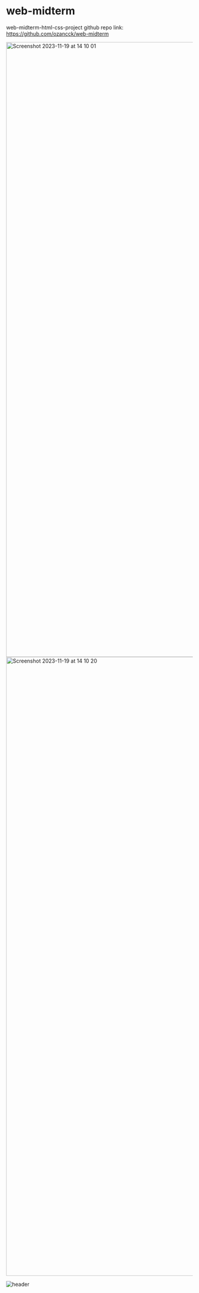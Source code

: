 # web-midterm
web-midterm-html-css-project
github repo link: https://github.com/ozancck/web-midterm


<img width="1654" alt="Screenshot 2023-11-19 at 14 10 01" src="https://github.com/ozancck/web-midterm/assets/77584235/e1866b9e-7ae2-47e2-87af-40809845ecec">
<img width="1665" alt="Screenshot 2023-11-19 at 14 10 20" src="https://github.com/ozancck/web-midterm/assets/77584235/55a65378-f587-477a-83ef-5779ff19125b">

![header](https://github.com/ozancck/web-midterm/assets/77584235/c2240ee2-2566-4947-9ecd-e842e5b52a2e)

